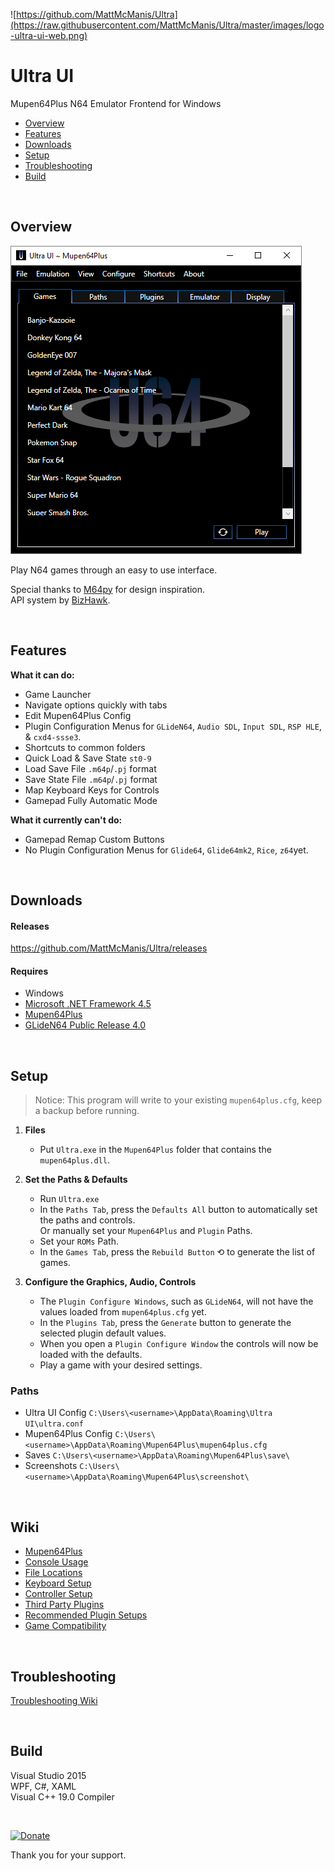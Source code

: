 ![https://github.com/MattMcManis/Ultra](https://raw.githubusercontent.com/MattMcManis/Ultra/master/images/logo-ultra-ui-web.png)

# Ultra UI
Mupen64Plus N64 Emulator Frontend for Windows

* [Overview](#overview)
* [Features](#features)
* [Downloads](#downloads)
* [Setup](#setup)
* [Troubleshooting](#troubleshooting)
* [Build](#build)

&nbsp;

## Overview

![Ultra UI](https://raw.githubusercontent.com/MattMcManis/Ultra/master/images/Ultra-UI-Screenshot-01.png)

Play N64 games through an easy to use interface.

Special thanks to [M64py](http://m64py.sourceforge.net) for design inspiration.  
API system by [BizHawk](https://github.com/TASVideos/BizHawk).

&nbsp;

## Features
**What it can do:**
* Game Launcher
* Navigate options quickly with tabs
* Edit Mupen64Plus Config
* Plugin Configuration Menus for `GLideN64`, `Audio SDL`, `Input SDL`, `RSP HLE`, & `cxd4-ssse3`.
* Shortcuts to common folders
* Quick Load & Save State `st0-9`
* Load Save File `.m64p`/`.pj` format
* Save State File `.m64p`/`.pj` format
* Map Keyboard Keys for Controls
* Gamepad Fully Automatic Mode

**What it currently can't do:**
* Gamepad Remap Custom Buttons
* No Plugin Configuration Menus for `Glide64`, `Glide64mk2`, `Rice`, `z64`yet.

&nbsp;

## Downloads
#### Releases
https://github.com/MattMcManis/Ultra/releases

#### Requires
* Windows
* [Microsoft .NET Framework 4.5](https://www.microsoft.com/en-us/download/details.aspx?id=30653)
* [Mupen64Plus](https://github.com/mupen64plus/mupen64plus-core/releases)
* [GLideN64 Public Release 4.0](https://github.com/gonetz/GLideN64/releases/tag/Public_Release_4_0)

&nbsp;

## Setup

> Notice: This program will write to your existing `mupen64plus.cfg`, keep a backup before running.

1. **Files**
    * Put `Ultra.exe` in the `Mupen64Plus` folder that contains the `mupen64plus.dll`.

2. **Set the Paths & Defaults**
    * Run `Ultra.exe`
    * In the `Paths Tab`, press the `Defaults All` button to automatically set the paths and controls.  
Or manually set your `Mupen64Plus` and `Plugin` Paths.
    * Set your `ROMs` Path.
    * In the `Games Tab`, press the `Rebuild Button` &#10226; to generate the list of games.

3. **Configure the Graphics, Audio, Controls**
    * The `Plugin Configure Windows`, such as `GLideN64`, will not have the values loaded from `mupen64plus.cfg` yet.
    * In the `Plugins Tab`, press the `Generate` button to generate the selected plugin default values.
    * When you open a `Plugin Configure Window` the controls will now be loaded with the defaults.
    * Play a game with your desired settings.

### Paths

* Ultra UI Config `C:\Users\<username>\AppData\Roaming\Ultra UI\ultra.conf`
* Mupen64Plus Config `C:\Users\<username>\AppData\Roaming\Mupen64Plus\mupen64plus.cfg`
* Saves `C:\Users\<username>\AppData\Roaming\Mupen64Plus\save\`
* Screenshots `C:\Users\<username>\AppData\Roaming\Mupen64Plus\screenshot\`

&nbsp;

## Wiki

* [Mupen64Plus](https://mupen64plus.org/wiki/index.php/Mupen64Plus)
* [Console Usage](https://mupen64plus.org/wiki/index.php/UIConsoleUsage)
* [File Locations](https://mupen64plus.org/wiki/index.php/FileLocations)
* [Keyboard Setup](https://mupen64plus.org/wiki/index.php/KeyboardSetup)
* [Controller Setup](https://mupen64plus.org/wiki/index.php/ControllerSetup)
* [Third Party Plugins](https://mupen64plus.org/wiki/index.php/ThirdPartyPlugins)
* [Recommended Plugin Setups](http://emulation.gametechwiki.com/index.php/Mupen64Plus#Recommended_plugin_setups)
* [Game Compatibility](https://mupen64plus.org/wiki/index.php/GameCompatibility)

&nbsp;

## Troubleshooting

[Troubleshooting Wiki](https://github.com/MattMcManis/Ultra/wiki/Troubleshooting)

&nbsp;

## Build
Visual Studio 2015
<br />
WPF, C#, XAML
<br />
Visual C++ 19.0 Compiler

&nbsp;

[![Donate](https://img.shields.io/badge/Donate-PayPal-green.svg)](https://www.paypal.com/cgi-bin/webscr?cmd=_s-xclick&hosted_button_id=VTUE7KQ8RS3DN) 

Thank you for your support.